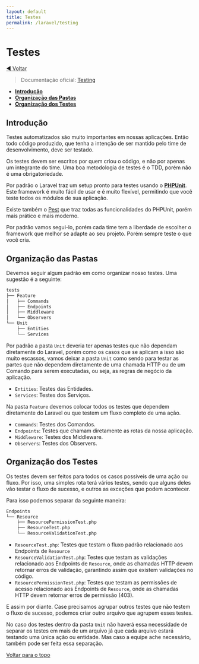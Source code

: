 ```yaml
---
layout: default
title: Testes
permalink: /laravel/testing
---
```


# Testes

[:arrow_backward: Voltar](../laravel)

> Documentação oficial: [Testing](https://laravel.com/docs/testing)

- [**Introdução**](#introdução)
- [**Organização das Pastas**](#organização-das-pastas)
- [**Organização dos Testes**](#organização-dos-testes)

## Introdução

Testes automatizados são muito importantes em nossas aplicações. Então todo código produzido, que tenha a intenção de ser mantido pelo time de desenvolvimento, deve ser testado.

Os testes devem ser escritos por quem criou o código, e não por apenas um integrante do time. Uma boa metodologia de testes é o TDD, porém não é uma obrigatoriedade.

Por padrão o Laravel traz um setup pronto para testes usando o [**PHPUnit**](https://phpunit.de/). Este framework é muito fácil de usar e é muito flexível, permitindo que você teste todos os módulos de sua aplicação.

Existe também o [Pest](https://pestphp.com/) que traz todas as funcionalidades do PHPUnit, porém mais prático e mais moderno.

Por padrão vamos segui-lo, porém cada time tem a liberdade de escolher o framework que melhor se adapte ao seu projeto. Porém sempre teste o que você cria.

## Organização das Pastas

Devemos seguir algum padrão em como organizar nosso testes. Uma sugestão é a seguinte:

```bash
tests
├── Feature
│   ├── Commands
│   ├── Endpoints
│   ├── Middleware
│   └── Observers
└── Unit
    ├── Entities
    └── Services
```

Por padrão a pasta `Unit` deveria ter apenas testes que não dependam diretamente do Laravel, porém como os casos que se aplicam a isso são muito escassos, vamos deixar a pasta `Unit` como sendo para testar as partes que não dependem diretamente de uma chamada HTTP ou de um Comando para serem executadas, ou seja, as regras de negócio da aplicação.

- `Entities`: Testes das Entidades.
- `Services`: Testes dos Serviços.

Na pasta `Feature` devemos colocar todos os testes que dependem diretamente do Laravel ou que testem um fluxo completo de uma ação.

- `Commands`: Testes dos Comandos.
- `Endpoints`: Testes que chamam diretamente as rotas da nossa aplicação.
- `Middleware`: Testes dos Middleware.
- `Observers`: Testes dos Observers.

## Organização dos Testes

Os testes devem ser feitos para todos os casos possíveis de uma ação ou fluxo. Por isso, uma simples rota terá vários testes, sendo que alguns deles vão testar o fluxo de sucesso, e outros as exceções que podem acontecer.

Para isso podemos separar da seguinte maneira:

```bash
Endpoints
└── Resource
    ├── ResourcePermissionTest.php
    ├── ResourceTest.php
    └── ResourceValidationTest.php
```

- `ResourceTest.php`: Testes que testam o fluxo padrão relacionado aos Endpoints de `Resource`
- `ResourceValidationTest.php`: Testes que testam as validações relacionado aos Endpoints de `Resource`, onde as chamadas HTTP devem retornar erros de validação, garantindo assim que existem validações no código.
- `ResourcePermissionTest.php`: Testes que testam as permissões de acesso relacionado aos Endpoints de `Resource`, onde as chamadas HTTP devem retornar erros de permissão (403).

E assim por diante. Case precisamos agrupar outros testes que não testem o fluxo de sucesso, podemos criar outro arquivo que agrupem esses testes.

No caso dos testes dentro da pasta `Unit` não haverá essa necessidade de separar os testes em mais de um arquivo já que cada arquivo estará testando uma única ação ou entidade. Mas caso a equipe ache necessário, também pode ser feita essa separação.

[Voltar para o topo](#validação)
